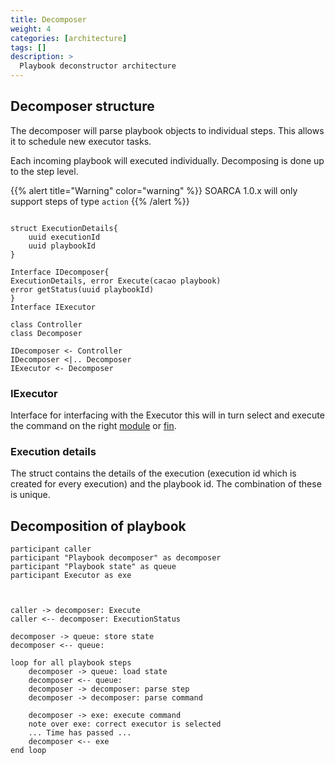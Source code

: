 ```yaml
---
title: Decomposer
weight: 4
categories: [architecture]
tags: []
description: >
  Playbook deconstructor architecture
---
```



## Decomposer structure
The decomposer will parse playbook objects to individual steps. This allows it to schedule new executor tasks. 

Each incoming playbook will executed individually. Decomposing is done up to the step level.

{{% alert title="Warning" color="warning" %}}
SOARCA 1.0.x will only support steps of type `action`
{{% /alert %}}

```plantuml

struct ExecutionDetails{
    uuid executionId 
    uuid playbookId
}

Interface IDecomposer{
ExecutionDetails, error Execute(cacao playbook)
error getStatus(uuid playbookId)    
}
Interface IExecutor

class Controller
class Decomposer

IDecomposer <- Controller
IDecomposer <|.. Decomposer
IExecutor <- Decomposer

```

### IExecutor
Interface for interfacing with the Executor this will in turn select and execute the command on the right [module](/docs/core-components/modules) or [fin](/docs/soarca-extensions/).

### Execution details
The struct contains the details of the execution (execution id which is created for every execution) and the playbook id. The combination of these is unique. 

## Decomposition of playbook


```plantuml
participant caller 
participant "Playbook decomposer" as decomposer
participant "Playbook state" as queue
participant Executor as exe



caller -> decomposer: Execute
caller <-- decomposer: ExecutionStatus

decomposer -> queue: store state
decomposer <-- queue:

loop for all playbook steps
    decomposer -> queue: load state
    decomposer <-- queue: 
    decomposer -> decomposer: parse step
    decomposer -> decomposer: parse command
   
    decomposer -> exe: execute command
    note over exe: correct executor is selected
    ... Time has passed ...
    decomposer <-- exe
end loop

```